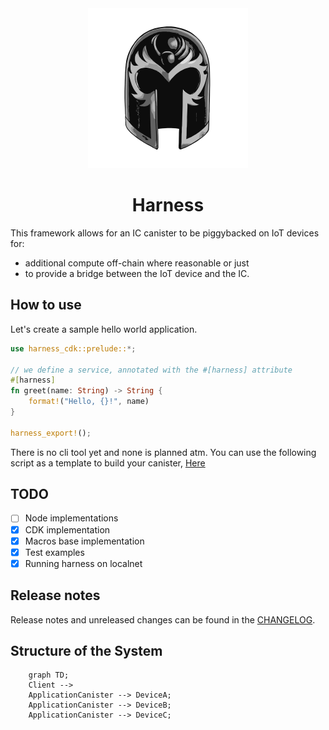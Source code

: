 <div align="center">
	<img width="256" src="assets/magneto-bw.svg" alt="Harness logo">

# Harness

</div>

This framework allows for an IC canister to be piggybacked on IoT devices for:

- additional compute off-chain where reasonable or just
- to provide a bridge between the IoT device and the IC.

## How to use

Let's create a sample hello world application.

```rust
use harness_cdk::prelude::*;

// we define a service, annotated with the #[harness] attribute
#[harness]
fn greet(name: String) -> String {
    format!("Hello, {}!", name)
}

harness_export!();
```

There is no cli tool yet and none is planned atm. You can use the following script as a template to build your canister, [Here](./examples/hello/build.sh)

## TODO

- [ ] Node implementations
- [x] CDK implementation
- [x] Macros base implementation
- [x] Test examples
- [x] Running harness on localnet

## Release notes

Release notes and unreleased changes can be found in the [CHANGELOG](./CHANGELOG.md).

## Structure of the System

```mermaid
    graph TD;
    Client --> 
    ApplicationCanister --> DeviceA;
    ApplicationCanister --> DeviceB;
    ApplicationCanister --> DeviceC;
```

